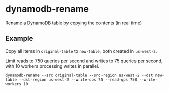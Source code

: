 # dynamodb-rename
Rename a DynamoDB table by copying the contents (in real time)

## Example
Copy all items in `original-table` to `new-table`, both created in `us-west-2`.

Limit reads to 750 queries per second and writes to 75 queries per
second, with 10 workers processing writes in parallel.

```
dynamodb-rename --src original-table --src-region us-west-2 --dst new-table --dst-region us-west-2 --write-qps 75 --read-qps 750 --write-workers 10
```
